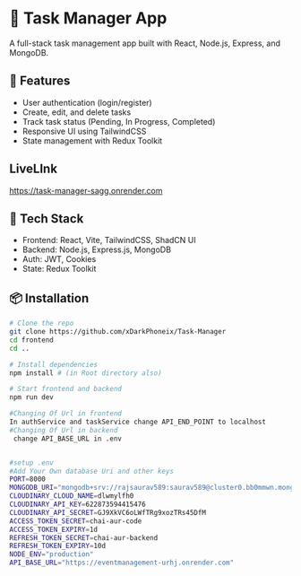 # 📝 Task Manager App

A full-stack task management app built with React, Node.js, Express, and MongoDB.

## 🚀 Features

- User authentication (login/register)
- Create, edit, and delete tasks
- Track task status (Pending, In Progress, Completed)
- Responsive UI using TailwindCSS
- State management with Redux Toolkit

## LiveLInk

https://task-manager-sagg.onrender.com



## 🔧 Tech Stack

- Frontend: React, Vite, TailwindCSS, ShadCN UI
- Backend: Node.js, Express.js, MongoDB
- Auth: JWT, Cookies
- State: Redux Toolkit

## 📦 Installation

```bash
# Clone the repo
git clone https://github.com/xDarkPhoneix/Task-Manager
cd frontend
cd ..

# Install dependencies
npm install # (in Root directory also)

# Start frontend and backend
npm run dev

#Changing Of Url in frontend 
In authService and taskService change API_END_POINT to localhost
#Changing Of Url in backend
 change API_BASE_URL in .env


#setup .env
#Add Your Own database Uri and other keys
PORT=8000
MONGODB_URI="mongodb+srv://rajsaurav589:saurav589@cluster0.bb0mmwn.mongodb.net"
CLOUDINARY_CLOUD_NAME=dlwmylfh0
CLOUDINARY_API_KEY=622873594415476
CLOUDINARY_API_SECRET=GJ9XkVC6oLWfTRg9xozTRs45DfM
ACCESS_TOKEN_SECRET=chai-aur-code
ACCESS_TOKEN_EXPIRY=1d
REFRESH_TOKEN_SECRET=chai-aur-backend
REFRESH_TOKEN_EXPIRY=10d
NODE_ENV="production"
API_BASE_URL="https://eventmanagement-urhj.onrender.com" 
